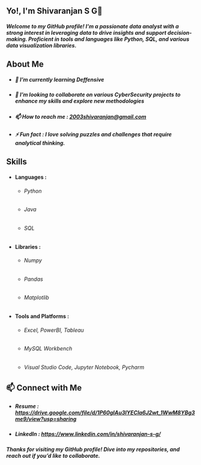 ## Yo!, I'm Shivaranjan S G👋
##### Welcome to my GitHub profile! I'm a passionate data analyst with a strong interest in leveraging data to drive insights and support decision-making. Proficient in tools and languages like Python, SQL, and various data visualization libraries.
## About Me
- ##### 🌱 I’m currently learning Deffensive 
- ##### 👯 I’m looking to collaborate on various CyberSecurity projects to enhance my skills and explore new methodologies
- ##### 📫 How to reach me : 2003shivaranjan@gmail.com
- ##### ⚡ Fun fact : I love solving puzzles and challenges that require analytical thinking.
## Skills
- #### Languages :
     - ###### Python
     - ###### Java
     - ###### SQL
- #### Libraries :
     - ###### Numpy
     - ###### Pandas
     - ###### Matplotlib
- #### Tools and Platforms :
     - ###### Excel, PowerBI, Tableau
     - ###### MySQL Workbench
     - ###### Visual Studio Code, Jupyter Notebook, Pycharm
## 📫 Connect with Me
- ##### Resume : https://drive.google.com/file/d/1P60gIAu3lYECla6J2wt_1WwM8YBg3me9/view?usp=sharing
- ##### LinkedIn : https://www.linkedin.com/in/shivaranjan-s-g/
##### Thanks for visiting my GitHub profile! Dive into my repositories, and reach out if you’d like to collaborate.
